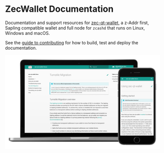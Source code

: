 # ZecWallet Documentation

Documentation and support resources for [zec-qt-wallet](https://github.com/ZcashFoundation/zecwallet), a z-Addr first, Sapling compatible wallet and full node for `zcashd` that runs on Linux, Windows and macOS.

See the [guide to contributing](/CONTRIBUTING.md) for how to build, test and deploy the documentation.  

![ZecWallet Docs](docs/images/docs-demo-multi.png)